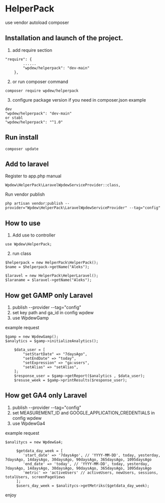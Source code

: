 # HelperPack

use vendor autoload composer

## Installation and launch of the project. 

1. add require section 

```
"require": {
        ......
        "wpdew/helperpack": "dev-main"
    },
```
2. or run composer command
```
composer require wpdew/helperpack
```
3. configure package version if you need in composer.json
example
```
dev 
"wpdew/helperpack": "dev-main"
or stabl
"wpdew/helperpack": "^1.0"
```

## Run install

```
composer update
```

## Add to laravel 
Register to app.php manual
```
Wpdew\HelperPack\LaravelWpdewServiceProvider::class,
```
Run vendor publish
```
php artisan vendor:publish --provider="Wpdew\HelperPack\LaravelWpdewServiceProvider" --tag="config"
```

## How to use

1. Add use to controller

```
use Wpdew\HelperPack;
```

2. run class

```
$helperpack = new HelperPack\HelperPack();
$name = $helperpack->getName("Aleks");

$laravel = new HelperPack\HelperLaravel();
$laraname = $laravel->getName("Aleks");
```

## How get GAMP only Laravel

1. publish --provider --tag="config"
2. set key path and ga_id in config wpdew
3. use WpdewGamp

example request
```
$gamp = new WpdewGamp(); 
$analytics = $gamp->initializeAnalytics();

    $data_user = [
        "setStartDate" => "7daysAgo", 
        "setEndDate" => "today", 
        "setExpression" => "ga:users", 
        "setAlias" => "setAlias",
    ];
    $response_user = $gamp->getReport($analytics , $data_user);
    $resuse_week = $gamp->printResults($response_user);
```

## How get GA4 only Laravel

1. publish --provider --tag="config"
2. set MEASUREMENT_ID and GOOGLE_APPLICATION_CREDENTIALS in config wpdew
3. use WpdewGa4

example request
```
$analitycs = new WpdewGa4;

     $getdata_day_week = [
        'start_date' => '7daysAgo', // 'YYYY-MM-DD', today, yesterday, 7daysAgo, 14daysAgo, 30daysAgo, 90daysAgo, 365daysAgo, 1095daysAgo
        'end_date' => 'today', // 'YYYY-MM-DD', today, yesterday, 7daysAgo, 14daysAgo, 30daysAgo, 90daysAgo, 365daysAgo, 1095daysAgo
        'metric' => 'activeUsers' // activeUsers, newUsers, sessions, totalUsers, screenPageViews
     ];
     $users_day_week = $analitycs->getMetriks($getdata_day_week);
```

enjoy
